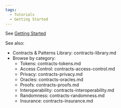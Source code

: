 ```yaml
---
tags:
  - Tutorials
  - Getting Started
---
```


See [Getting Started](get-started.md)

See also:

- Contracts & Patterns Library: contracts-library.md
- Browse by category:
  - Tokens: contracts-tokens.md
  - Access Control: contracts-access-control.md
  - Privacy: contracts-privacy.md
  - Oracles: contracts-oracles.md
  - Proofs: contracts-proofs.md
  - Interoperability: contracts-interoperability.md
  - Randomness: contracts-randomness.md
  - Insurance: contracts-insurance.md
